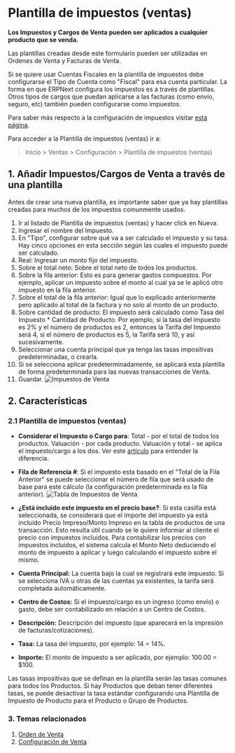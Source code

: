 <!-- add-breadcrumbs -->
# Plantilla de impuestos (ventas)

**Los Impuestos y Cargos de Venta pueden ser aplicados a cualquier producto que se venda.**

Las plantillas creadas desde este formulario pueden ser utilizadas en Ordenes de Venta y Facturas de Venta. 

Si se quiere usar Cuentas Fiscales en la plantilla de impuestos debe configurarse el Tipo de Cuenta como "Fiscal" para esa cuenta particular. La forma en que ERPNext configura los impuestos es a través de plantillas. Otros tipos de cargos que puedan aplicarse a las facturas (como envío, seguro, etc) también pueden configurarse como impuestos. 

Para saber más respecto a la configuración de impuestos visitar [esta página](/docs/user/manual/es/setting-up/setting-up-taxes).

Para acceder a la Plantilla de impuestos (ventas) ir a: 
> Inicio > Ventas > Configuración > Plantilla de impuestos (ventas)

## 1. Añadir Impuestos/Cargos de Venta a través de una plantilla
Antes de crear una nueva plantilla, es importante saber que ya hay plantillas creadas para muchos de los impuestos comunmente usados. 

1. Ir al listado de Plantilla de impuestos (ventas) y hacer click en Nueva.
2. Ingresar el nombre del Impuesto.
3. En "Tipo", configurar sobre qué va a ser calculado el impuesto y su tasa. Hay cinco opciones en esta sección según las cuales el impuesto puede ser calculado. 
  1. Real: Ingresar un monto fijo del impuesto.
  2. Sobre el total neto: Sobre el total neto de todos los productos.
  3. Sobre la fila anterior: Esto es para generar gastos compuestos. Por ejemplo, aplicar un impuesto sobre el monto al cual ya se le aplicó otro impuesto en la fila anterior.
  4. Sobre el total de la fila anterior: Igual que lo explicado anteriormente pero aplicado al total de la factura y no solo al monto de un producto.
  5. Sobre cantidad de producto: El impuesto será calculado como Tasa del Impuesto * Cantidad de Producto. Por ejemplo, si la tasa del impuesto es 2% y el número de productos es 2, entonces la Tarifa del Impuesto será 4, si el número de productos es 5, la Tarifa será 10, y así sucesivamente.
4. Seleccionar una cuenta principal que ya tenga las tasas impositivas predeterminadas, o crearla.
5. Si se selecciona aplicar predeterminadamente, se aplicará esta plantilla de forma predeterminada para las nuevas transacciones de Venta. 
6. Guardar.
  ![Impuestos de Venta](/docs/assets/img/selling/sales-taxes.png)


## 2. Características
### 2.1 Plantilla de impuestos (ventas)

* **Considerar el Impuesto o Cargo para**: Total - por el total de todos los productos. Valuación - por cada producto. Valuación y total - se aplica el impuesto/cargo a los dos. Ver este [artículo](/docs/user/manual/en/accounts/articles/what-is-the-differences-of-total-and-valuation-in-tax-and-charges) para entender la diferencia.

* **Fila de Referencia #**: Si el impuesto esta basado en el "Total de la Fila Anterior" se puede seleccionar el número de fila que será usado de base para este cálculo (la configuración predeterminada es la fila anterior).
    ![Tabla de Impuestos de Venta](/docs/assets/img/selling/sales-taxes-table.png)

* **¿Está incluido este impuesto en el precio base?**: Si esta casilla está seleccionada, se considerará que el importe del impuesto ya está incluido Precio Impreso/Monto Impreso en la tabla de productos de una transacción. Esto resulta útil cuando se le quiere informar al cliente el precio con impuestos incluidos. Para contabilizar los precios con impuestos incluídos, el sistema calcula el Monto Neto deduciendo el monto de impuesto a aplicar y luego calculando el impuesto sobre el mismo.  
* **Cuenta Principal:** La cuenta bajo la cual se registrará este impuesto. Si se selecciona IVA u otras de las cuentas ya existentes, la tarifa será completada automáticamente. 
* **Centro de Costos:** Si el impuesto/cargo es un ingreso (como envío) o gasto, debe ser contabilizado en relación a un Centro de Costos. 
* **Descripción:** Descripción del impuesto (que aparecerá en la impresión de facturas/cotizaciones).
* **Tasa:** La tasa del impuesto, por ejemplo: 14 = 14%.
* **Importe:** El monto de impuesto a ser aplicado, por ejemplo: 100.00 = $100.

Las tasas impositivas que se definan en la plantilla serán las tasas comunes para todos los Productos. Si hay Productos que deban tener diferentes tasas, se puede desactivar la tasa estándar configurando una Plantilla de Impuesto de Producto para el Producto o Grupo de Productos. 

### 3. Temas relacionados
1. [Orden de Venta](/docs/user/manual/es/selling/sales-order)
1. [Configuración de Venta](/docs/user/manual/es/selling/selling-settings)
